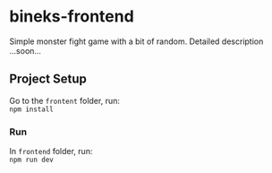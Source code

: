 # bineks-frontend

Simple monster fight game with a bit of random.
Detailed description ...soon...

## Project Setup

Go to the `frontent` folder, run:  
`npm install`


### Run

In `frontend` folder, run:  
`npm run dev`
